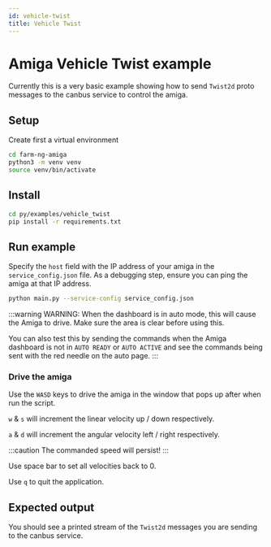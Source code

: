 ```yaml
---
id: vehicle-twist
title: Vehicle Twist
---
```


# Amiga Vehicle Twist example

Currently this is a very basic example showing how to send `Twist2d` proto messages
to the canbus service to control the amiga.

## Setup

Create first a virtual environment

```bash
cd farm-ng-amiga
python3 -m venv venv
source venv/bin/activate
```

## Install

```bash
cd py/examples/vehicle_twist
pip install -r requirements.txt
```

## Run example

Specify the `host` field with the IP address of your amiga
in the `service_config.json` file.
As a debugging step, ensure you can ping the amiga at that IP address.

```bash
python main.py --service-config service_config.json
```

:::warning
WARNING: When the dashboard is in auto mode, this will cause the Amiga to drive.
Make sure the area is clear before using this.

You can also test this by sending the commands when the Amiga dashboard is
not in `AUTO READY` or `AUTO ACTIVE` and see the commands being sent
with the red needle on the auto page.
:::

### Drive the amiga

Use the `WASD` keys to drive the amiga in the window that pops up after when run the script.

`w` & `s` will increment the linear velocity up / down respectively.

`a` & `d` will increment the angular velocity left / right respectively.

:::caution
The commanded speed will persist!
:::

Use space bar to set all velocities back to 0.

Use `q` to quit the application.

## Expected output

You should see a printed stream of the `Twist2d` messages you are sending to the canbus service.
